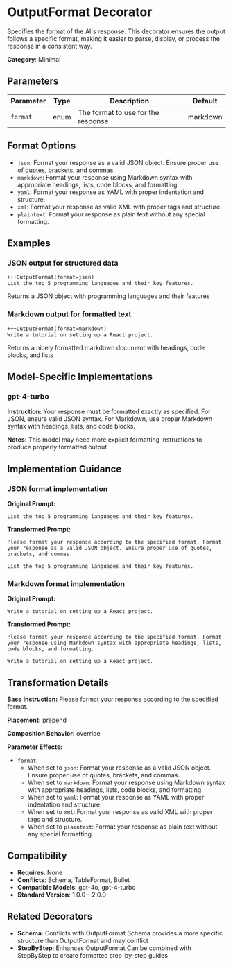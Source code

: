 # OutputFormat Decorator

Specifies the format of the AI's response. This decorator ensures the output follows a specific format, making it easier to parse, display, or process the response in a consistent way.

**Category**: Minimal

## Parameters

| Parameter | Type | Description | Default |
|-----------|------|-------------|--------|
| `format` | enum | The format to use for the response | markdown |

## Format Options

- `json`: Format your response as a valid JSON object. Ensure proper use of quotes, brackets, and commas.
- `markdown`: Format your response using Markdown syntax with appropriate headings, lists, code blocks, and formatting.
- `yaml`: Format your response as YAML with proper indentation and structure.
- `xml`: Format your response as valid XML with proper tags and structure.
- `plaintext`: Format your response as plain text without any special formatting.

## Examples

### JSON output for structured data

```
+++OutputFormat(format=json)
List the top 5 programming languages and their key features.
```

Returns a JSON object with programming languages and their features

### Markdown output for formatted text

```
+++OutputFormat(format=markdown)
Write a tutorial on setting up a React project.
```

Returns a nicely formatted markdown document with headings, code blocks, and lists

## Model-Specific Implementations

### gpt-4-turbo

**Instruction:** Your response must be formatted exactly as specified. For JSON, ensure valid JSON syntax. For Markdown, use proper Markdown syntax with headings, lists, and code blocks.

**Notes:** This model may need more explicit formatting instructions to produce properly formatted output


## Implementation Guidance

### JSON format implementation

**Original Prompt:**
```
List the top 5 programming languages and their key features.
```

**Transformed Prompt:**
```
Please format your response according to the specified format. Format your response as a valid JSON object. Ensure proper use of quotes, brackets, and commas.

List the top 5 programming languages and their key features.
```

### Markdown format implementation

**Original Prompt:**
```
Write a tutorial on setting up a React project.
```

**Transformed Prompt:**
```
Please format your response according to the specified format. Format your response using Markdown syntax with appropriate headings, lists, code blocks, and formatting.

Write a tutorial on setting up a React project.
```

## Transformation Details

**Base Instruction:** Please format your response according to the specified format.

**Placement:** prepend

**Composition Behavior:** override

**Parameter Effects:**

- `format`:
  - When set to `json`: Format your response as a valid JSON object. Ensure proper use of quotes, brackets, and commas.
  - When set to `markdown`: Format your response using Markdown syntax with appropriate headings, lists, code blocks, and formatting.
  - When set to `yaml`: Format your response as YAML with proper indentation and structure.
  - When set to `xml`: Format your response as valid XML with proper tags and structure.
  - When set to `plaintext`: Format your response as plain text without any special formatting.

## Compatibility

- **Requires**: None
- **Conflicts**: Schema, TableFormat, Bullet
- **Compatible Models**: gpt-4o, gpt-4-turbo
- **Standard Version**: 1.0.0 - 2.0.0

## Related Decorators

- **Schema**: Conflicts with OutputFormat Schema provides a more specific structure than OutputFormat and may conflict
- **StepByStep**: Enhances OutputFormat Can be combined with StepByStep to create formatted step-by-step guides
